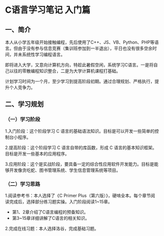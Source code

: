 # C语言学习笔记 入门篇

## 一、简介

本人从小学五年级开始接触编程，先后使用了C++、JS、VB、Python、PHP等语言。但由于没有参与信息竞赛（集训班参加到一半退出），平日也没有很多空余时间，并未系统性学习编程语言。

即将进入大学，又意向计算机方向，特趁此暑假空闲，系统学习C语言。一是将自己以往的零散编程知识整合，二是为大学计算机课程打基础。

计划学习时间为一个月，至少学习到提高阶段初期。通过合理规划、严格执行，提升个人竞争力。

## 二、学习规划

### （一）学习阶段

1.入门阶段：这个阶段学习 C 语言的基础语法知识。目标是可以开发一些简单的控制台小程序。

2.提高阶段：这个阶段学习 C 语言自带的库函数，形成 C 语言的基本知识框架。目标是开发一些基本的应用程序。

3.应用阶段：这个是实战阶段，要具备一定的综合性应用软件开发能力。目标是能够开发像贪吃蛇、图书管理系统、学生信息管理系统等项目。

### （二）学习思路

1.阅读参考书：本人选择了《C Primer Plus（第六版）》，硬啃全本。每个章节阅读完成后，选择部分练习题实操。入门阶段阅读1~15章。

- 第1、2章介绍了C语言编程的预备知识。
- 第3~15章详细讲解了C语言的相关知识。

2.完成在线习题：本人选择洛谷，完成基础习题。